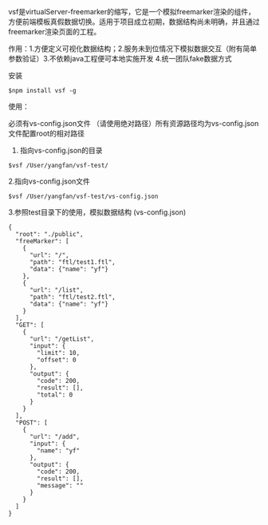 vsf是virtualServer-freemarker的缩写，它是一个模拟freemarker渲染的组件，方便前端模板真假数据切换。适用于项目成立初期，数据结构尚未明确，并且通过freemarker渲染页面的工程。

作用：1.方便定义可视化数据结构；2.服务未到位情况下模拟数据交互（附有简单参数验证）3.不依赖java工程便可本地实施开发 4.统一团队fake数据方式 

安装

```
$npm install vsf -g
```

使用：

必须有vs-config.json文件 （请使用绝对路径）所有资源路径均为vs-config.json文件配置root的相对路径

1. 指向vs-config.json的目录
```
$vsf /User/yangfan/vsf-test/
```
2.指向vs-config.json文件
```
$vsf /User/yangfan/vsf-test/vs-config.json
```
3.参照test目录下的使用，模拟数据结构  (vs-config.json)

```
{
  "root": "./public",
  "freeMarker": [
    {
      "url": "/",
      "path": "ftl/test1.ftl",
      "data": {"name": "yf"}
    },
    {
      "url": "/list",
      "path": "ftl/test2.ftl",
      "data": {"name": "yf"}
    }
  ],
  "GET": [
    {
      "url": "/getList",
      "input": {
        "limit": 10,
        "offset": 0
      },
      "output": {
        "code": 200,
        "result": [],
        "total": 0
      }
    }
  ],
  "POST": [
    {
      "url": "/add",
      "input": {
        "name": "yf"
      },
      "output": {
        "code": 200,
        "result": [],
        "message": ""
      }
    }
  ]
}
```


